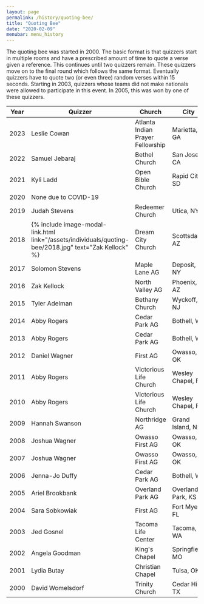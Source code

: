 ```yaml
---
layout: page
permalink: /history/quoting-bee/
title: "Quoting Bee"
date: "2020-02-09"
menubar: menu_history
---
```


The quoting bee was started in 2000. The basic format is that quizzers start in multiple rooms and have a prescribed amount of time to quote a verse given a reference. This continues until two quizzers remain. These quizzers move on to the final round which
follows the same format. Eventually quizzers have to quote two (or even three) random verses within 15 seconds. Starting in 2003, quizzers whose teams did not make nationals were allowed to participate in this event. In 2005, this was won by one of these quizzers.

| Year | Quizzer                                                                                          | Church                           | City              |
| ---- | ------------------------------------------------------------------------------------------------ | -------------------------------- | ----------------- |
| 2023 | Leslie Cowan                                                                                     | Atlanta Indian Prayer Fellowship | Marietta, GA      |
| 2022 | Samuel Jebaraj                                                                                   | Bethel Church                    | San Jose, CA      |
| 2021 | Kyli Ladd                                                                                        | Open Bible Church                | Rapid City, SD    |
| 2020 | None due to COVID-19                                                                             |                                  |                   |
| 2019 | Judah Stevens                                                                                    | Redeemer Church                  | Utica, NY         |
| 2018 | {% include image-modal-link.html link="/assets/individuals/quoting-bee/2018.jpg" text="Zak Kellock" %} | Dream City Church                | Scottsdale, AZ    |
| 2017 | Solomon Stevens                                                                                  | Maple Lane AG                    | Deposit, NY       |
| 2016 | Zak Kellock                                                                                      | North Valley AG                  | Phoenix, AZ       |
| 2015 | Tyler Adelman                                                                                    | Bethany Church                   | Wyckoff, NJ       |
| 2014 | Abby Rogers                                                                                      | Cedar Park AG                    | Bothell, WA       |
| 2013 | Abby Rogers                                                                                      | Cedar Park AG                    | Bothell, WA       |
| 2012 | Daniel Wagner                                                                                    | First AG                         | Owasso, OK        |
| 2011 | Abby Rogers                                                                                      | Victorious Life Church           | Wesley Chapel, FL |
| 2010 | Abby Rogers                                                                                      | Victorious Life Church           | Wesley Chapel, FL |
| 2009 | Hannah Swanson                                                                                   | Northridge AG                    | Grand Island, NE  |
| 2008 | Joshua Wagner                                                                                    | Owasso First AG                  | Owasso, OK        |
| 2007 | Joshua Wagner                                                                                    | Owasso First AG                  | Owasso, OK        |
| 2006 | Jenna-Jo Duffy                                                                                   | Cedar Park AG                    | Bothell, WA       |
| 2005 | Ariel Brookbank                                                                                  | Overland Park AG                 | Overland Park, KS |
| 2004 | Sara Sobkowiak                                                                                   | First AG                         | Fort Myers, FL    |
| 2003 | Jed Gosnel                                                                                       | Tacoma Life Center               | Tacoma, WA        |
| 2002 | Angela Goodman                                                                                   | King's Chapel                    | Springfield, MO   |
| 2001 | Lydia Butay                                                                                      | Christian Chapel                 | Tulsa, OK         |
| 2000 | David Womelsdorf                                                                                 | Trinity Church                   | Cedar Hill, TX    |
